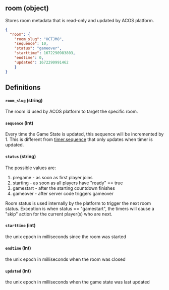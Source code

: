 ## **room** (object)

Stores room metadata that is read-only and updated by ACOS platform.  

```json
{
  "room": {
    "room_slug": "HCTJM8",
    "sequence": 10,
    "status": "gameover",
    "starttime": 1672290983803,
    "endtime": 0,
    "updated": 1672290991462
    }
}
```

## Definitions

#### **`room_slug`** (string)

The room id used by ACOS platform to target the specific room.

#### **`sequence`** (int)

Every time the Game State is updated, this sequence will be incremented by 1.  This is different from [timer.sequence](/gamestate/timer/#sequence-int) that only updates when timer is updated.

#### **`status`** (string)

The possible values are:

1. pregame - as soon as first player joins
2. starting - as soon as all players have "ready" == true
3. gamestart - after the starting countdown finishes
4. gameover - after server code triggers gameover 

Room status is used internally by the platform to trigger the next room status. Exception is when status == "gamestart", the timers will cause a "skip" action for the current player(s) who are next.

#### **`starttime`** (int)

the unix epoch in milliseconds since the room was started

#### **`endtime`** (int)

the unix epoch in milliseconds when the room was closed

#### **`updated`** (int)

the unix epoch in milliseconds when the game state was last updated
